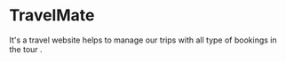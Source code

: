 # TravelMate
It's a travel website helps to manage our trips with all type of bookings in the tour .